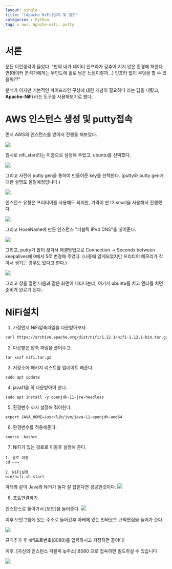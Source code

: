 ```yaml
---
layout: single
title: "[Apache NiFi]설치 및 빌드"
categories : Python
tags : aws, Apache-nifi, putty
---
```


# 서론

문든 이런생각이 들었다. "만약 내가 데이터 인프라가 갖추어 지지 않은 환경에 처한다면(데이터 분석가에게는 무인도에 홀로 남은 느낌이랄까...) 인프라 없이 무엇을 할 수 있을까??" 

분석가 이지만 기본적인 파이프라인 구성에 대한 개념이 필요하다 라는 답을 내렸고, **Apache-NiFi** 라는 도구를 사용해보기로 했다.

# AWS 인스턴스 생성 및 putty접속
먼저  AWS의 인스턴스를 받아서 진행을 해보았다.

![](https://velog.velcdn.com/images/ljs7463/post/d9c4035c-f900-4c24-a1bf-d396aa6b4d0b/image.png)

임시로 nifi_start라는 이름으로 설정해 주었고, ubuntu를 선택했다.

![](https://velog.velcdn.com/images/ljs7463/post/efb733ee-0294-43e5-b185-61e6b8131369/image.png)

그리고 사전에 putty gen을 통하여 만들어준 key를 선택한다.
(putty와 putty gen에 대한 설명도 올릴예정입니다.)

![](https://velog.velcdn.com/images/ljs7463/post/f913a8d5-9ef7-4ad6-84fc-ad6417990aa8/image.png)

인스턴스 유형은 프리티어를 사용해도 되지만, 가격이 싼 t2.small을 사용해서 진행했다.


![](https://velog.velcdn.com/images/ljs7463/post/b108628d-68b8-4914-bbf3-e4b16e142318/image.png)

그리고 HoseName에 만든 인스턴스 "퍼블릭 IPv4 DNS"을 넣어준다.

![](https://velog.velcdn.com/images/ljs7463/post/84365113-0fcf-4369-8103-16d66f274537/image.png)

그리고, putty가 많이 끊겨서 해결방법으로 Connection -> Seconds between keepalives에 0에서 5로 변경해 주었다. (나중에 알게되었지만 프리티어 메모리가 작아서 생기는 경우도 있다고 한다.)

![](https://velog.velcdn.com/images/ljs7463/post/64c36fbe-ccbe-40f8-916e-09d3fe20a288/image.png)

그리고 창을 열면 다음과 같은 화면이 나타나는데, 여기서 ubuntu를 치고 엔터를 치면 준비가 완료가 된다..

# NiFi설치
1. 가장먼저 NiFi압축파일을 다운받아보자.
```html
curl https://archive.apache.org/dist/nifi/1.12.1/nifi-1.12.1-bin.tar.gz --output nifi.tar.gz
```

2. 다운받은 압축 파일을 풀어주고,
```
tar xvzf nifi.tar.gz
```

3. 저장소에 패키지 리스트를 업데이트 해준다.
```
sudo apt update
```

4. java11을 꼭 다운받아야 한다.
```
sudo apt install -y openjdk-11-jre-headless
```

5. 환경변수 까지 설정해 줘야한다.
```
export JAVA_HOME=/usr/lib/jvm/java-11-openjdk-amd64
```

6. 환경변수를 적용해준다.
```
source .bashrc
```

7. NiFi가 있는 경로로 이동후 실행해 준다.
```
1. 경로 이동
cd ~~~

2. NiFi실행
bin/nifi.sh start
```

아래와 같이 Java와 NiFi가 둘다 잘 잡힌다면 성공한것이다.
![](https://velog.velcdn.com/images/ljs7463/post/68ed722a-8f36-476c-9cee-15b1f109815b/image.png)

8. 포트연결하기

인스턴스로 돌아가서 [보안]을 눌러준다.
![](https://velog.velcdn.com/images/ljs7463/post/a107cc6d-4ee6-4338-91e5-d7e4fe21884f/image.png)


이후 보안그룹에 있는 주소로 들어간후 아래에 있는 인바운드 규칙편집을 들어가 준다.

![](https://velog.velcdn.com/images/ljs7463/post/15ba5659-5d13-4281-9225-55b02ed5a682/image.png)

규칙추가 후 nifi포트번호(8080)를 입력하시고 저장하면 끝이다!

이후, [자신의 인스턴스 퍼블릭 ip주소]:8080 으로 접속하면 빌드하실 수 있습니다


![](https://velog.velcdn.com/images/ljs7463/post/f41693ef-9ea9-4437-be28-18afe009322f/image.png)

